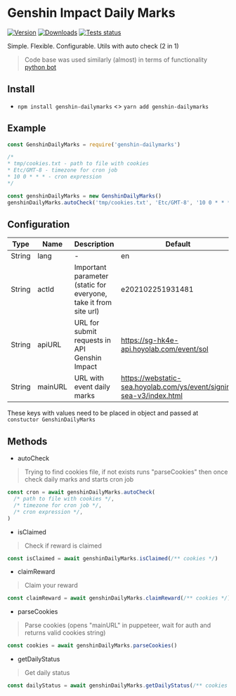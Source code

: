 # Genshin Impact Daily Marks

[![Version](https://img.shields.io/npm/v/genshin-dailymarks.svg)](https://www.npmjs.com/package/genshin-dailymarks)
[![Downloads](https://img.shields.io/npm/dt/genshin-dailymarks.svg)](https://www.npmjs.com/package/genshin-dailymarks)
[![Tests status](https://github.com/discordjs/discord.js/actions/workflows/test.yml/badge.svg)](https://github.com/leRisen/genshin-dailymarks/actions)

Simple. Flexible. Configurable. Utils with auto check (2 in 1)

> Code base was used similarly (almost) in terms of functionality [python bot](https://github.com/darkGrimoire/hoyolab-daily-bot)

## Install

- `npm install genshin-dailymarks` <> `yarn add genshin-dailymarks`

## Example

```js
const GenshinDailyMarks = require('genshin-dailymarks')

/*
* tmp/cookies.txt - path to file with cookies
* Etc/GMT-8 - timezone for cron job
* 10 0 * * * - cron expression
*/

const genshinDailyMarks = new GenshinDailyMarks()
genshinDailyMarks.autoCheck('tmp/cookies.txt', 'Etc/GMT-8', '10 0 * * *')
```

## Configuration

| Type | Name | Description | Default
| --- | --- | --- | --- |
| String | lang | - | en |
| String | actId | Important parameter (static for everyone, take it from site url) | e202102251931481 |
| String | apiURL | URL for submit requests in API Genshin Impact | https://sg-hk4e-api.hoyolab.com/event/sol |
| String | mainURL | URL with event daily marks | https://webstatic-sea.hoyolab.com/ys/event/signin-sea-v3/index.html |

These keys with values need to be placed in object and passed at `constuctor GenshinDailyMarks`

## Methods

- autoCheck
> Trying to find cookies file, if not exists runs "parseCookies" then once check daily marks and starts cron job

```js
const cron = await genshinDailyMarks.autoCheck(
  /* path to file with cookies */,
  /* timezone for cron job */,
  /* cron expression */,
)
```

- isClaimed
> Check if reward is claimed

```js
const isClaimed = await genshinDailyMarks.isClaimed(/** cookies */)
```

- claimReward
> Claim your reward

```js
const claimReward = await genshinDailyMarks.claimReward(/** cookies */)
```

- parseCookies
> Parse cookies (opens "mainURL" in puppeteer, wait for auth and returns valid cookies string)

```js
const cookies = await genshinDailyMarks.parseCookies()
```

- getDailyStatus
> Get daily status

```js
const dailyStatus = await genshinDailyMarks.getDailyStatus(/** cookies **/)
```

